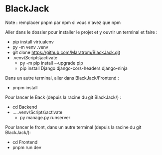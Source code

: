 # BlackJack

Note : remplacer pnpm par npm si vous n'avez que npm

Aller dans le dossier pour installer le projet et y ouvrir un terminal et faire :

- pip install virtualenv
- py -m venv .venv
- git clone https://github.com/Maratrom/BlackJack.git
- .venv\Scripts\activate
  - py -m pip install --upgrade pip
  - pip install Django django-cors-headers django-ninja

Dans un autre terminal, aller dans BlackJack/Frontend :

- pnpm install

Pour lancer le Back (depuis la racine du git BlackJack/) :

- cd Backend
- ..\..\.venv\Scripts\activate
  - py manage.py runserver

Pour lancer le front, dans un autre terminal (depuis la racine du git BlackJack/):

- cd Frontend
- pnpm run dev
